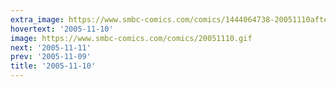```yaml
---
extra_image: https://www.smbc-comics.com/comics/1444064738-20051110after.png
hovertext: '2005-11-10'
image: https://www.smbc-comics.com/comics/20051110.gif
next: '2005-11-11'
prev: '2005-11-09'
title: '2005-11-10'
---
```

